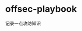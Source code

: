 
























































































































































# offsec-playbook
记录一点攻防知识
